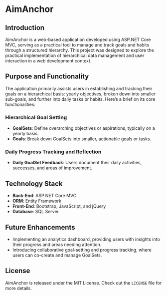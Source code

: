 # AimAnchor

## Introduction

AimAnchor is a web-based application developed using ASP.NET Core MVC, serving as a practical tool to manage and track goals and habits through a structured hierarchy. This project was designed to explore the practical implementation of hierarchical data management and user interaction in a web development context.

## Purpose and Functionality

The application primarily assists users in establishing and tracking their goals on a hierarchical basis: yearly objectives, broken down into smaller sub-goals, and further into daily tasks or habits. Here’s a brief on its core functionalities:

### Hierarchical Goal Setting

- **GoalSets**: Define overarching objectives or aspirations, typically on a yearly basis.
- **Goals**: Break down GoalSets into smaller, actionable goals or tasks.

### Daily Progress Tracking and Reflection

- **Daily GoalSet Feedback**: Users document their daily activities, successes, and areas of improvement.

## Technology Stack

- **Back-End**: ASP.NET Core MVC
- **ORM**: Entity Framework
- **Front-End**: Bootstrap, JavaScript, and jQuery
- **Database**: SQL Server

## Future Enhancements

- Implementing an analytics dashboard, providing users with insights into their progress and areas needing attention.
- Introducing collaborative goal-setting and progress tracking, where users can co-create and manage GoalSets.

## License

AimAnchor is released under the MIT License. Check out the `LICENSE` file for more details.
